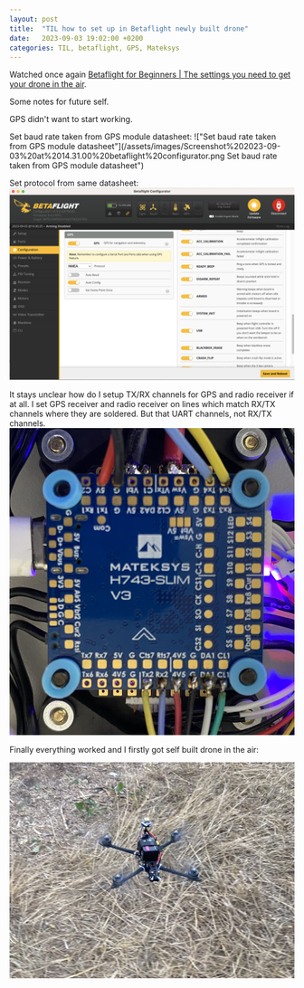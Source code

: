 ```yaml
---
layout: post
title:  "TIL how to set up in Betaflight newly built drone"
date:   2023-09-03 19:02:00 +0200
categories: TIL, betaflight, GPS, Mateksys
---
```

Watched once again [Betaflight for Beginners | The settings you need to get your drone in the air](https://www.youtube.com/watch?v=iEo19JtVe1U).

Some notes for future self.

GPS didn't want to start working. 

Set baud rate taken from GPS module datasheet:
!["Set baud rate taken from GPS module datasheet"](/assets/images/Screenshot%202023-09-03%20at%2014.31.00%20betaflight%20configurator.png Set baud rate taken from GPS module datasheet")

Set protocol from same datasheet:
!["Set protocol from GPS module datasheet"](/assets/images/Screenshot%202023-09-03%20at%2014.31.31%20betaflight%20configurator.png "Set protocol from GPS module datasheet")

It stays unclear how do I setup TX/RX channels for GPS and radio receiver if at all. I set GPS receiver and radio receiver on lines which match RX/TX channels where they are soldered. But that UART channels, not RX/TX channels.
![GPS receiver is soldered to RX/TX](/assets/images/IMG_9301%20matek%20flight%20controller.jpeg "GPS receiver is soldered to TX2/RX2")

Finally everything worked and I firstly got self built drone in the air:

![Self built drone in the air](/assets/images/IMG_9304%20the%20first%20fpv%20flying.jpeg "Self built drone in the air")
